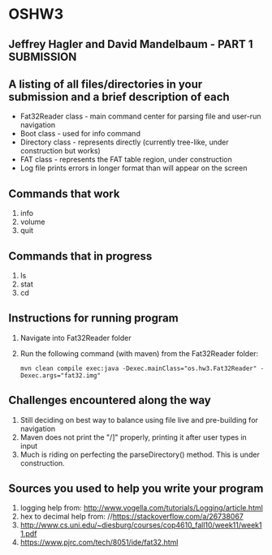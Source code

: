 # OSHW3

## Jeffrey Hagler and David Mandelbaum - PART 1 SUBMISSION
## A listing of all files/directories in your submission and a brief description of each
  * Fat32Reader class - main command center for parsing file and user-run navigation
  * Boot class - used for info command
  * Directory class - represents directly (currently tree-like, under construction but works)
  * FAT class - represents the FAT table region, under construction
  * Log file prints errors in longer format than will appear on the screen

## Commands that work
 1. info
 2. volume 
 3. quit
 
## Commands that in progress
 1. ls 
 2. stat
 3. cd

##	Instructions for running program
 1. Navigate into Fat32Reader folder
 2. Run the following command (with maven) from the Fat32Reader folder:
 
    ```
    mvn clean compile exec:java -Dexec.mainClass="os.hw3.Fat32Reader" -Dexec.args="fat32.img" 
    ```
 
##	Challenges encountered along the way
 1. Still deciding on best way to balance using file live and pre-building for navigation
 2. Maven does not print the "/]" properly, printing it after user types in input
 3. Much is riding on perfecting the parseDirectory() method. This is under construction.

##	Sources you used to help you write your program
 1. logging help from: http://www.vogella.com/tutorials/Logging/article.html
 2. hex to decimal help from: //https://stackoverflow.com/a/26738067
 3. http://www.cs.uni.edu/~diesburg/courses/cop4610_fall10/week11/week11.pdf
 4. https://www.pjrc.com/tech/8051/ide/fat32.html
 

